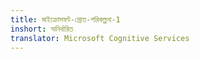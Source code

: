 ```yaml
---
title: মাইক্রোসফট-স্রোত-পরিকল্পনা-1
inshort: অনির্ধারিত
translator: Microsoft Cognitive Services
---
```




